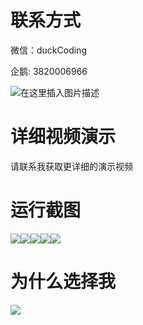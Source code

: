 # 联系方式

微信：duckCoding

企鹅: 3820006966

![在这里插入图片描述](http://upload.cxycsx.vip/91ab4bcb4f2c4c6db86365bb6d6e9c62.jpeg)

# 详细视频演示

请联系我获取更详细的演示视频

# 运行截图

![](http://www.bysj52.com/uploadfile/ueditor/image/202306/%E6%AF%95%E8%AE%BEssm284%E5%9F%BA%E4%BA%8EJavaWeb%E7%9A%84%E2%80%9C%E5%A4%A7%E5%AD%A6%E7%94%9F%E8%89%BA%E6%9C%AF%E8%8A%82%E2%80%9D%E7%AE%A1%E7%90%86%E7%B3%BB%E7%BB%9F%E7%9A%84%E6%AF%95%E4%B8%9A%E8%AE%BE%E8%AE%A1/2.png)![](http://www.bysj52.com/uploadfile/ueditor/image/202306/%E6%AF%95%E8%AE%BEssm284%E5%9F%BA%E4%BA%8EJavaWeb%E7%9A%84%E2%80%9C%E5%A4%A7%E5%AD%A6%E7%94%9F%E8%89%BA%E6%9C%AF%E8%8A%82%E2%80%9D%E7%AE%A1%E7%90%86%E7%B3%BB%E7%BB%9F%E7%9A%84%E6%AF%95%E4%B8%9A%E8%AE%BE%E8%AE%A1/5.png)![](http://www.bysj52.com/uploadfile/ueditor/image/202306/%E6%AF%95%E8%AE%BEssm284%E5%9F%BA%E4%BA%8EJavaWeb%E7%9A%84%E2%80%9C%E5%A4%A7%E5%AD%A6%E7%94%9F%E8%89%BA%E6%9C%AF%E8%8A%82%E2%80%9D%E7%AE%A1%E7%90%86%E7%B3%BB%E7%BB%9F%E7%9A%84%E6%AF%95%E4%B8%9A%E8%AE%BE%E8%AE%A1/4.png)![](http://www.bysj52.com/uploadfile/ueditor/image/202306/%E6%AF%95%E8%AE%BEssm284%E5%9F%BA%E4%BA%8EJavaWeb%E7%9A%84%E2%80%9C%E5%A4%A7%E5%AD%A6%E7%94%9F%E8%89%BA%E6%9C%AF%E8%8A%82%E2%80%9D%E7%AE%A1%E7%90%86%E7%B3%BB%E7%BB%9F%E7%9A%84%E6%AF%95%E4%B8%9A%E8%AE%BE%E8%AE%A1/1.png)![](http://www.bysj52.com/uploadfile/ueditor/image/202306/%E6%AF%95%E8%AE%BEssm284%E5%9F%BA%E4%BA%8EJavaWeb%E7%9A%84%E2%80%9C%E5%A4%A7%E5%AD%A6%E7%94%9F%E8%89%BA%E6%9C%AF%E8%8A%82%E2%80%9D%E7%AE%A1%E7%90%86%E7%B3%BB%E7%BB%9F%E7%9A%84%E6%AF%95%E4%B8%9A%E8%AE%BE%E8%AE%A1/3.png)

# 为什么选择我

![](http://upload.cxycsx.vip/%E7%A8%8B%E5%BA%8F%E8%AE%BE%E8%AE%A1.png)

